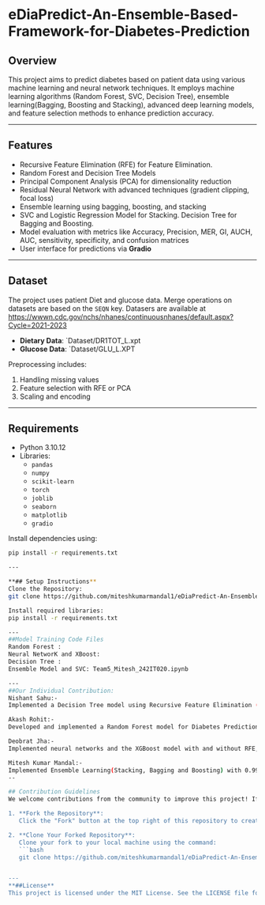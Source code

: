 # eDiaPredict-An-Ensemble-Based-Framework-for-Diabetes-Prediction
## Overview
This project aims to predict diabetes based on patient data using various machine learning and neural network techniques. It employs machine learning algorithms (Random Forest, SVC, Decision Tree), ensemble learning(Bagging, Boosting and Stacking), advanced deep learning models, and feature selection methods to enhance prediction accuracy.

---
## Features
- Recursive Feature Elimination (RFE) for Feature Elimination.
- Random Forest and Decision Tree Models
- Principal Component Analysis (PCA) for dimensionality reduction
- Residual Neural Network with advanced techniques (gradient clipping, focal loss)
- Ensemble learning using bagging, boosting, and stacking
- SVC and Logistic Regression Model for Stacking. Decision Tree for Bagging and Boosting.
- Model evaluation with metrics like Accuracy, Precision, MER, GI, AUCH, AUC, sensitivity, specificity, and confusion matrices
- User interface for predictions via **Gradio**

---
## Dataset
The project uses patient Diet and glucose data. Merge operations on datasets are based on the `SEQN` key. Datasers are available at https://wwwn.cdc.gov/nchs/nhanes/continuousnhanes/default.aspx?Cycle=2021-2023
- **Dietary Data**: `Dataset/DR1TOT_L.xpt
- **Glucose Data**: `Dataset/GLU_L.XPT

Preprocessing includes:
1. Handling missing values
2. Feature selection with RFE or PCA
3. Scaling and encoding

---

## Requirements
- Python 3.10.12
- Libraries:
  - `pandas`
  - `numpy`
  - `scikit-learn`
  - `torch`
  - `joblib`
  - `seaborn`
  - `matplotlib`
  - `gradio`

Install dependencies using:
```bash
pip install -r requirements.txt

---

**## Setup Instructions**
Clone the Repository:
git clone https://github.com/miteshkumarmandal1/eDiaPredict-An-Ensemble-Based-Framework-for-Diabetes-Prediction.git

Install required libraries:
pip install -r requirements.txt

---
##Model Training Code Files
Random Forest :
Neural NetworK and XBoost:
Decision Tree :
Ensemble Model and SVC: Team5_Mitesh_242IT020.ipynb

---
##Our Individual Contribution:
Nishant Sahu:-
Implemented a Decision Tree model using Recursive Feature Elimination (RFE),  without and with PCA (20 components).Developed an ensemble model combining Decision Tree and Neural Network using weighted and voting ensemble methods, achieving accuracies of 0.868 and 0.88, respectively.Successfully integrated the  model into a user interface (UI).

Akash Rohit:-
Developed and implemented a Random Forest model for Diabetes Prediction, utilizing both approaches with and without Recursive Feature Elimination (RFE) to analyze feature importance and optimize model performance. Achieved an accuracy of 0.7887, demonstrating the robustness and reliability of the model. The solution was seamlessly integrated into a user-friendly interface, enabling real-time predictions and providing an accessible tool for diabetes risk assessment.

Deobrat Jha:-
Implemented neural networks and the XGBoost model with and without RFE, utilizing ensemble techniques like bagging, stacking, and boosting. The boosting model achieved superior performance with an accuracy of 85.25% and an AUC of 85.48%. Integrated with a Gradio-based UI, allowing users to upload .csv files and get real-time predictions of diabetes status.

Mitesh Kumar Mandal:-
Implemented Ensemble Learning(Stacking, Bagging and Boosting) with 0.99 highest Accuracy in Bagging and integrated with UI. Implmented for both, with and without RFE. Also trained SVM model using different kernels (Linear,Polynomial and RBF) and plotted combined AUC.
--

## Contribution Guidelines
We welcome contributions from the community to improve this project! If you'd like to contribute, please follow these steps:

1. **Fork the Repository**:  
   Click the "Fork" button at the top right of this repository to create a personal copy.

2. **Clone Your Forked Repository**:  
   Clone your fork to your local machine using the command:
   ```bash
   git clone https://github.com/miteshkumarmandal1/eDiaPredict-An-Ensemble-Based-Framework-for-Diabetes-Prediction.git


---
**##License**
This project is licensed under the MIT License. See the LICENSE file for more details.

